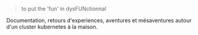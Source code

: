 
 > to put the 'fun' in dysFUNctionnal

Documentation, retours d'experiences, aventures et mésaventures autour d'un cluster kubernetes à la maison.
